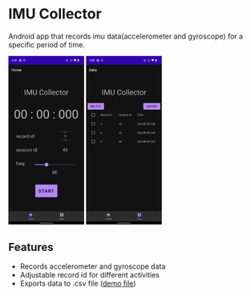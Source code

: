 # IMU Collector
Android app that records imu data(accelerometer and gyroscope) for a specific period of time.

<img src="demo/ScreenshotHome.png" alt="screenshot home" width="30%"/> <img src="demo/ScreenshotData.png" alt="screenshot data" width="30%"/>

## Features
- Records accelerometer and gyroscope data
- Adjustable record id for different activities
- Exports data to .csv file ([demo file](demo/imu_1649659841310.csv))